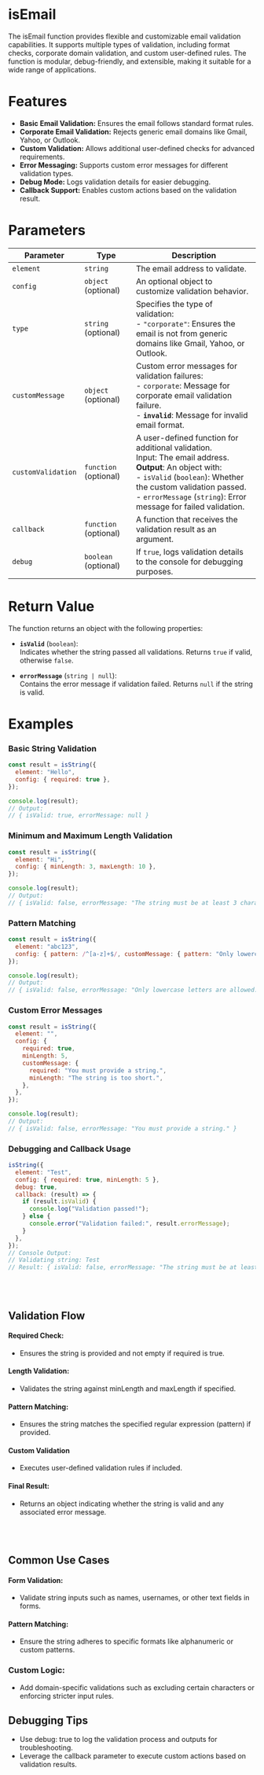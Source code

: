 # isEmail

The isEmail function provides flexible and customizable email validation capabilities. It supports multiple types of validation, including format checks, corporate domain validation, and custom user-defined rules. The function is modular, debug-friendly, and extensible, making it suitable for a wide range of applications.


# Features
- **Basic Email Validation:** Ensures the email follows standard format rules.
- **Corporate Email Validation:** Rejects generic email domains like Gmail, Yahoo, or Outlook.
- **Custom Validation:** Allows additional user-defined checks for advanced requirements.
- **Error Messaging:** Supports custom error messages for different validation types.
- **Debug Mode:** Logs validation details for easier debugging.
- **Callback Support:** Enables custom actions based on the validation result.

# Parameters

| **Parameter**       | **Type**            | **Description**                                                                                                                                              |
|----------------------|---------------------|--------------------------------------------------------------------------------------------------------------------------------------------------------------|
| `element`            | `string`           | The email address to validate.                                                                                                                              |
| `config`             | `object` (optional)| An optional object to customize validation behavior.                                                                                                        |
| `type`           | `string` (optional)| Specifies the type of validation: <br> - `"corporate"`: Ensures the email is not from generic domains like Gmail, Yahoo, or Outlook.                        |
| `customMessage`  | `object` (optional)| Custom error messages for validation failures: <br> - `corporate`: Message for corporate email validation failure. <br> - **`invalid`**: Message for invalid email format. |
| `customValidation` | `function` (optional)| A user-defined function for additional validation. <br> Input: The email address. <br> **Output**: An object with: <br> - `isValid` (`boolean`): Whether the custom validation passed. <br> - `errorMessage` (`string`): Error message for failed validation. |
| `callback`           | `function` (optional)| A function that receives the validation result as an argument.                                                                                              |
| `debug`              | `boolean` (optional)| If `true`, logs validation details to the console for debugging purposes.                                                                                   |

# Return Value

The function returns an object with the following properties:

- **`isValid`** (`boolean`):  
  Indicates whether the string passed all validations. Returns `true` if valid, otherwise `false`.


- **`errorMessage`** (`string | null`):  
  Contains the error message if validation failed. Returns `null` if the string is valid.

# Examples


### Basic String Validation
```js
const result = isString({
  element: "Hello",
  config: { required: true },
});

console.log(result);
// Output:
// { isValid: true, errorMessage: null }
```

### Minimum and Maximum Length Validation
```js
const result = isString({
  element: "Hi",
  config: { minLength: 3, maxLength: 10 },
});

console.log(result);
// Output:
// { isValid: false, errorMessage: "The string must be at least 3 characters long." }
```

### Pattern Matching

```js
const result = isString({
  element: "abc123",
  config: { pattern: /^[a-z]+$/, customMessage: { pattern: "Only lowercase letters are allowed." } },
});

console.log(result);
// Output:
// { isValid: false, errorMessage: "Only lowercase letters are allowed." }
```

### Custom Error Messages
```js
const result = isString({
  element: "",
  config: {
    required: true,
    minLength: 5,
    customMessage: {
      required: "You must provide a string.",
      minLength: "The string is too short.",
    },
  },
});

console.log(result);
// Output:
// { isValid: false, errorMessage: "You must provide a string." }
```

### Debugging and Callback Usage
```js
isString({
  element: "Test",
  config: { required: true, minLength: 5 },
  debug: true,
  callback: (result) => {
    if (result.isValid) {
      console.log("Validation passed!");
    } else {
      console.error("Validation failed:", result.errorMessage);
    }
  },
});
// Console Output:
// Validating string: Test
// Result: { isValid: false, errorMessage: "The string must be at least 5 characters long." }
```

<br>
<br>


## Validation Flow

#### Required Check:

- Ensures the string is provided and not empty if required is true.

#### Length Validation:

- Validates the string against minLength and maxLength if specified.


#### Pattern Matching:

- Ensures the string matches the specified regular expression (pattern) if provided.

#### Custom Validation

- Executes user-defined validation rules if included.

#### Final Result:
- Returns an object indicating whether the string is valid and any associated error message.


<br><br>

## Common Use Cases

#### Form Validation:

- Validate string inputs such as names, usernames, or other text fields in forms.

#### Pattern Matching:

- Ensure the string adheres to specific formats like alphanumeric or custom patterns.

### Custom Logic:

- Add domain-specific validations such as excluding certain characters or enforcing stricter input rules.

## Debugging Tips
- Use debug: true to log the validation process and outputs for troubleshooting.
- Leverage the callback parameter to execute custom actions based on validation results.